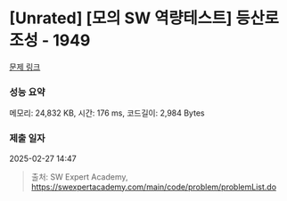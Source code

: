 # [Unrated] [모의 SW 역량테스트] 등산로 조성 - 1949 

[문제 링크](https://swexpertacademy.com/main/code/problem/problemDetail.do?contestProbId=AV5PoOKKAPIDFAUq) 

### 성능 요약

메모리: 24,832 KB, 시간: 176 ms, 코드길이: 2,984 Bytes

### 제출 일자

2025-02-27 14:47



> 출처: SW Expert Academy, https://swexpertacademy.com/main/code/problem/problemList.do